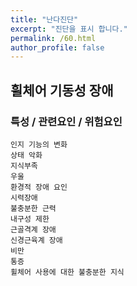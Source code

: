 ```yaml
---
title: "난다진단"
excerpt: "진단을 표시 합니다."
permalink: /60.html
author_profile: false
---
```

## 휠체어 기동성 장애




### 특성 / 관련요인 / 위험요인

>                

    인지 기능의 변화
    상태 악화
    지식부족
    우울
    환경적 장애 요인
    시력장애
    불충분한 근력
    내구성 제한
    근골격계 장애
    신경근육계 장애
    비만
    통증
    휠체어 사용에 대한 불충분한 지식
